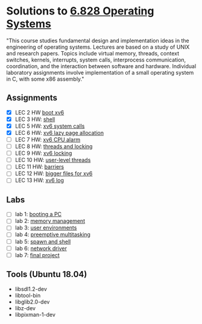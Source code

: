 Solutions to [6.828 Operating Systems](https://pdos.csail.mit.edu/6.828/2018/schedule.html)
====================================
"This course studies fundamental design and implementation ideas in the engineering of operating systems. Lectures are based on a study of UNIX and research papers. Topics include virtual memory, threads, context switches, kernels, interrupts, system calls, interprocess communication, coordination, and the interaction between software and hardware. Individual laboratory assignments involve implementation of a small operating system in C, with some x86 assembly."

## Assignments
- [x] LEC 2 HW [boot xv6](https://pdos.csail.mit.edu/6.828/2018/homework/xv6-boot.html)
- [x] LEC 3 HW: [shell](https://pdos.csail.mit.edu/6.828/2018/homework/xv6-shell.html)
- [x] LEC 5 HW: [xv6 system calls](https://pdos.csail.mit.edu/6.828/2018/homework/xv6-syscall.html)
- [x] LEC 6 HW: [xv6 lazy page allocation](https://pdos.csail.mit.edu/6.828/2018/homework/xv6-zero-fill.html)
- [ ] LEC 7 HW: [xv6 CPU alarm](https://pdos.csail.mit.edu/6.828/2018/homework/xv6-alarm.html)
- [ ] LEC 8 HW: [threads and locking](https://pdos.csail.mit.edu/6.828/2018/homework/lock.html)
- [ ] LEC 9 HW: [xv6 locking](https://pdos.csail.mit.edu/6.828/2018/homework/xv6-lock.html)
- [ ] LEC 10 HW: [user-level threads](https://pdos.csail.mit.edu/6.828/2018/homework/xv6-uthread.html) 
- [ ] LEC 11 HW: [barriers](https://pdos.csail.mit.edu/6.828/2018/homework/barrier.html)
- [ ] LEC 12 HW: [bigger files for xv6](https://pdos.csail.mit.edu/6.828/2018/homework/xv6-big-files.html)
- [ ] LEC 13 HW: [xv6 log](https://pdos.csail.mit.edu/6.828/2018/homework/xv6-new-log.html)

## Labs

- [ ] lab 1: [booting a PC](https://pdos.csail.mit.edu/6.828/2018/labs/lab1/)
- [ ] lab 2: [memory management](https://pdos.csail.mit.edu/6.828/2018/labs/lab2/)
- [ ] lab 3: [user environments](https://pdos.csail.mit.edu/6.828/2018/labs/lab3/)
- [ ] lab 4: [preemptive multitasking](https://pdos.csail.mit.edu/6.828/2018/labs/lab4/)
- [ ] lab 5: [spawn and shell](https://pdos.csail.mit.edu/6.828/2018/labs/lab5/)
- [ ] lab 6: [network driver](https://pdos.csail.mit.edu/6.828/2018/labs/lab6/)
- [ ] lab 7: [final project](https://pdos.csail.mit.edu/6.828/2018/labs/lab7/)

## Tools (Ubuntu 18.04)

* libsdl1.2-dev
* libtool-bin
* libglib2.0-dev
* libz-dev
* libpixman-1-dev



